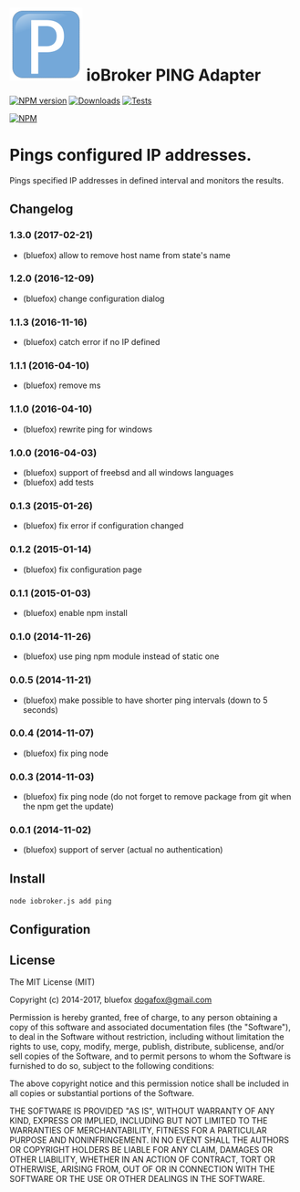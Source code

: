 ![Logo](admin/ping.png)
ioBroker PING Adapter
==============
[![NPM version](http://img.shields.io/npm/v/iobroker.ping.svg)](https://www.npmjs.com/package/iobroker.ping)
[![Downloads](https://img.shields.io/npm/dm/iobroker.ping.svg)](https://www.npmjs.com/package/iobroker.ping)
[![Tests](https://travis-ci.org/ioBroker/ioBroker.ping.svg?branch=master)](https://travis-ci.org/ioBroker/ioBroker.ping)

[![NPM](https://nodei.co/npm/iobroker.ping.png?downloads=true)](https://nodei.co/npm/iobroker.ping/)

# Pings configured IP addresses.

Pings specified IP addresses in defined interval and monitors the results.

## Changelog
### 1.3.0 (2017-02-21)
* (bluefox) allow to remove host name from state's name

### 1.2.0 (2016-12-09)
* (bluefox) change configuration dialog

### 1.1.3 (2016-11-16)
* (bluefox) catch error if no IP defined

### 1.1.1 (2016-04-10)
* (bluefox) remove ms

### 1.1.0 (2016-04-10)
* (bluefox) rewrite ping for windows

### 1.0.0 (2016-04-03)
* (bluefox) support of freebsd and all windows languages
* (bluefox) add tests

### 0.1.3 (2015-01-26)
* (bluefox) fix error if configuration changed

### 0.1.2 (2015-01-14)
* (bluefox) fix configuration page

### 0.1.1 (2015-01-03)
* (bluefox) enable npm install

### 0.1.0 (2014-11-26)
* (bluefox) use ping npm module instead of static one

### 0.0.5 (2014-11-21)
* (bluefox) make possible to have shorter ping intervals (down to 5 seconds)

### 0.0.4 (2014-11-07)
* (bluefox) fix ping node

### 0.0.3 (2014-11-03)
* (bluefox) fix ping node (do not forget to remove package from git when the npm get the update)

### 0.0.1 (2014-11-02)
* (bluefox) support of server (actual no authentication)

## Install

```node iobroker.js add ping```

## Configuration

## License

The MIT License (MIT)

Copyright (c) 2014-2017, bluefox <dogafox@gmail.com>

Permission is hereby granted, free of charge, to any person obtaining a copy
of this software and associated documentation files (the "Software"), to deal
in the Software without restriction, including without limitation the rights
to use, copy, modify, merge, publish, distribute, sublicense, and/or sell
copies of the Software, and to permit persons to whom the Software is
furnished to do so, subject to the following conditions:

The above copyright notice and this permission notice shall be included in
all copies or substantial portions of the Software.

THE SOFTWARE IS PROVIDED "AS IS", WITHOUT WARRANTY OF ANY KIND, EXPRESS OR
IMPLIED, INCLUDING BUT NOT LIMITED TO THE WARRANTIES OF MERCHANTABILITY,
FITNESS FOR A PARTICULAR PURPOSE AND NONINFRINGEMENT. IN NO EVENT SHALL THE
AUTHORS OR COPYRIGHT HOLDERS BE LIABLE FOR ANY CLAIM, DAMAGES OR OTHER
LIABILITY, WHETHER IN AN ACTION OF CONTRACT, TORT OR OTHERWISE, ARISING FROM,
OUT OF OR IN CONNECTION WITH THE SOFTWARE OR THE USE OR OTHER DEALINGS IN
THE SOFTWARE.
